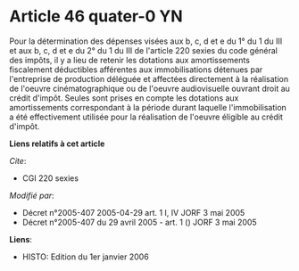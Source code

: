 # Article 46 quater-0 YN

Pour la détermination des dépenses visées aux b, c, d et e du 1° du 1 du III et aux b, c, d et e du 2° du 1 du III de
l'article 220 sexies du code général des impôts, il y a lieu de retenir les dotations aux amortissements fiscalement
déductibles afférentes aux immobilisations détenues par l'entreprise de production déléguée et affectées directement à la
réalisation de l'oeuvre cinématographique ou de l'oeuvre audiovisuelle ouvrant droit au crédit d'impôt. Seules sont prises en
compte les dotations aux amortissements correspondant à la période durant laquelle l'immobilisation a été effectivement
utilisée pour la réalisation de l'oeuvre éligible au crédit d'impôt.

**Liens relatifs à cet article**

_Cite_:

  - CGI 220 sexies

_Modifié par_:

  - Décret n°2005-407 2005-04-29 art. 1 I, IV JORF 3 mai 2005
  - Décret n°2005-407 du 29 avril 2005 - art. 1 () JORF 3 mai 2005

**Liens**:

  - HISTO: Edition du 1er janvier 2006
